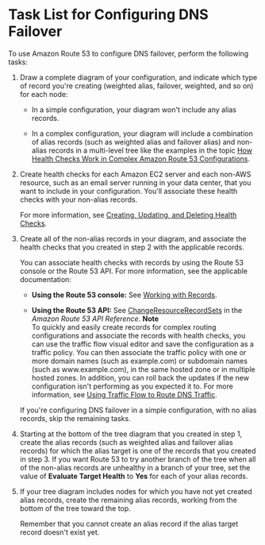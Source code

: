 # Task List for Configuring DNS Failover<a name="dns-failover-how-to"></a>

To use Amazon Route 53 to configure DNS failover, perform the following tasks:

1. Draw a complete diagram of your configuration, and indicate which type of record you're creating \(weighted alias, failover, weighted, and so on\) for each node:

   + In a simple configuration, your diagram won't include any alias records\.

   + In a complex configuration, your diagram will include a combination of alias records \(such as weighted alias and failover alias\) and non\-alias records in a multi\-level tree like the examples in the topic [How Health Checks Work in Complex Amazon Route 53 Configurations](dns-failover-complex-configs.md)\.

1. Create health checks for each Amazon EC2 server and each non\-AWS resource, such as an email server running in your data center, that you want to include in your configuration\. You'll associate these health checks with your non\-alias records\.

   For more information, see [Creating, Updating, and Deleting Health Checks](health-checks-creating-deleting.md)\.

1. Create all of the non\-alias records in your diagram, and associate the health checks that you created in step 2 with the applicable records\.

   You can associate health checks with records by using the Route 53 console or the Route 53 API\. For more information, see the applicable documentation: 

   + **Using the Route 53 console:** See [Working with Records](rrsets-working-with.md)\.

   + **Using the Route 53 API:** See [ChangeResourceRecordSets](http://docs.aws.amazon.com/Route53/latest/APIReference/API_ChangeResourceRecordSets.html) in the *Amazon Route 53 API Reference*\.
**Note**  
To quickly and easily create records for complex routing configurations and associate the records with health checks, you can use the traffic flow visual editor and save the configuration as a traffic policy\. You can then associate the traffic policy with one or more domain names \(such as example\.com\) or subdomain names \(such as www\.example\.com\), in the same hosted zone or in multiple hosted zones\. In addition, you can roll back the updates if the new configuration isn't performing as you expected it to\. For more information, see [Using Traffic Flow to Route DNS Traffic](traffic-flow.md)\.

   If you're configuring DNS failover in a simple configuration, with no alias records, skip the remaining tasks\.

1. Starting at the bottom of the tree diagram that you created in step 1, create the alias records \(such as weighted alias and failover alias records\) for which the alias target is one of the records that you created in step 3\. If you want Route 53 to try another branch of the tree when all of the non\-alias records are unhealthy in a branch of your tree, set the value of **Evaluate Target Health** to **Yes** for each of your alias records\.

1. If your tree diagram includes nodes for which you have not yet created alias records, create the remaining alias records, working from the bottom of the tree toward the top\.

   Remember that you cannot create an alias record if the alias target record doesn't exist yet\.